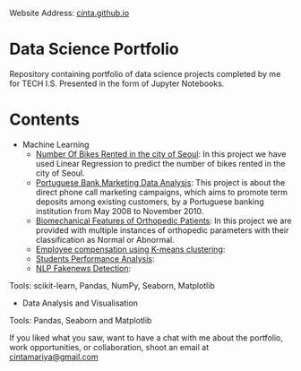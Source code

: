 Website Address: [cinta.github.io](https://cintamariyatomy.github.io/cinta.github.io/)

# Data Science Portfolio

Repository containing portfolio of data science projects completed by me for TECH I.S. Presented in the form of Jupyter Notebooks.

# Contents
* Machine Learning
   * [Number Of Bikes Rented in the city of Seoul](https://github.com/cintamariyatomy/cinta.github.io/blob/main/Linear%20regression%20project-Tech%20is.ipynb): In this project we have used Linear Regression to predict the number of bikes rented in the city of Seoul.
   * [Portuguese Bank Marketing Data Analysis](https://github.com/cintamariyatomy/cinta.github.io/blob/main/Tech%20I.S%20Assignment%20Portuguese%20Bank%20Marketing%20Data%20Analysis.ipynb): This project is about the direct phone call marketing campaigns, which aims to promote term deposits among existing customers, by a Portuguese banking institution from May 2008 to November 2010. 
   * [Biomechanical Features of Orthopedic Patients](https://github.com/cintamariyatomy/cinta.github.io/blob/main/Tech%20I.S%20KNN%20%26%20NB%20Project-%20Biomechanical%20Features%20of%20Orthopedic%20Patients.ipynb): In this project we are provided with multiple instances of orthopedic parameters with their classification as Normal or Abnormal.
   * [Employee compensation using K-means clustering](https://github.com/cintamariyatomy/cinta.github.io/blob/main/Employee%20compensation%20using%20K-means%20clustering.ipynb): 
   * [Students Performance Analysis](https://github.com/cintamariyatomy/cinta.github.io/blob/main/Students%20Performance%20Analysis.ipynb): 
   * [NLP Fakenews Detection](https://github.com/cintamariyatomy/cinta.github.io/blob/main/NLP%20Fakenews%20Detection.ipynb): 

Tools: scikit-learn, Pandas, NumPy, Seaborn, Matplotlib

* Data Analysis and Visualisation

Tools: Pandas, Seaborn and Matplotlib

If you liked what you saw, want to have a chat with me about the portfolio, work opportunities, or collaboration, shoot an email at cintamariya@gmail.com
